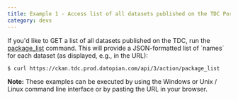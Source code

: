 ```yaml
---
title: Example 1 - Access list of all datasets published on the TDC Portal 
category: devs
---
```


If you'd like to GET a list of all datasets published on the TDC, run the [package_list](https://ckan.tdc.prod.datopian.com/api/3/action/package_list) command. This will provide a JSON-formatted list of ´names´ for each dataset (as displayed, e.g., in the URL):

~~~
$ curl https://ckan.tdc.prod.datopian.com/api/3/action/package_list
~~~

__Note:__
These examples can be executed by using the Windows or Unix / Linux command line interface or by pasting the URL in your browser.
